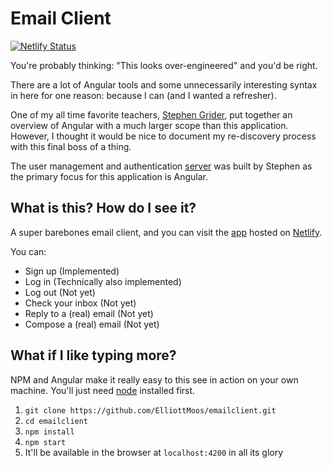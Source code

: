 # Email Client

[![Netlify Status](https://api.netlify.com/api/v1/badges/037dc460-b1d2-4d1c-8abb-386eb387a03d/deploy-status)](https://app.netlify.com/sites/heuristic-kowalevski-98936f/deploys)

You're probably thinking: "This looks over-engineered" and you'd be right.

There are a lot of Angular tools and some unnecessarily interesting syntax in here for one reason: because I can (and I wanted a refresher).

One of my all time favorite teachers, [Stephen Grider](https://twitter.com/ste_grider?lang=en), put together an overview of Angular with a much larger scope than this application. However, I thought it would be nice to document my re-discovery process with this final boss of a thing.

The user management and authentication [server](https://api.angular-email.com/) was built by Stephen as the primary focus for this application is Angular.

## What is this? How do I see it?

A super barebones email client, and you can visit the [app](https://heuristic-kowalevski-98936f.netlify.app/) hosted on [Netlify](https://netlify.com).

You can:

- Sign up (Implemented)
- Log in (Technically also implemented)
- Log out (Not yet)
- Check your inbox (Not yet)
- Reply to a (real) email (Not yet)
- Compose a (real) email (Not yet)

## What if I like typing more?

NPM and Angular make it really easy to this see in action on your own machine. You'll just need [node](https://nodejs.org/en/) installed first.

1. `git clone https://github.com/ElliottMoos/emailclient.git`
2. `cd emailclient`
3. `npm install`
4. `npm start`
5. It'll be available in the browser at `localhost:4200` in all its glory

